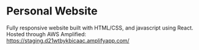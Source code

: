 # Personal Website
Fully responsive website built with HTML/CSS, and javascript using React. 
Hosted through AWS Amplified: https://staging.d21wtbykbicaac.amplifyapp.com/
